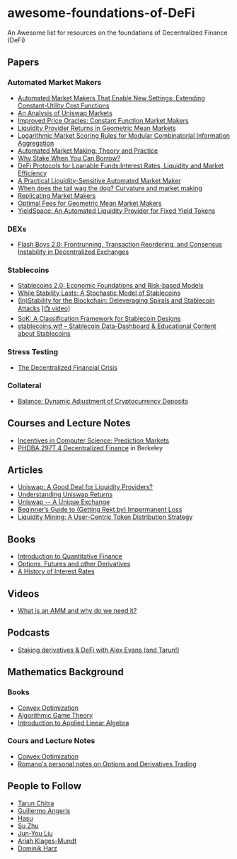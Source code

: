 # awesome-foundations-of-DeFi
An Awesome list for resources on the foundations of Decentralized Finance (DeFi)

## Papers

### Automated Market Makers

- [Automated Market Makers That Enable New Settings: Extending Constant-Utility Cost Functions](https://www.cs.cmu.edu/~sandholm/automatedMarketMakersThatEnableNewSettings.AMMA-11.pdf)
- [An Analysis of Uniswap Markets](https://arxiv.org/pdf/1911.03380.pdf)
- [Improved Price Oracles: Constant Function Market Makers](https://arxiv.org/pdf/2003.10001.pdf)
- [Liquidity Provider Returns in Geometric Mean Markets](https://arxiv.org/pdf/2003.10001.pdf)
- [Logarithmic Market Scoring Rules for Modular Combinatorial Information Aggregation](http://mason.gmu.edu/~rhanson/mktscore.pdf)
- [Automated Market Making: Theory and Practice](http://reports-archive.adm.cs.cmu.edu/anon/2012/CMU-CS-12-123.pdf)
- [Why Stake When You Can Borrow?](https://arxiv.org/abs/2006.11156)
- [DeFi Protocols for Loanable Funds:Interest Rates, Liquidity and Market Efficiency](https://arxiv.org/pdf/2006.13922.pdf)
- [A Practical Liquidity-Sensitive Automated Market Maker](https://www.cs.cmu.edu/~./sandholm/liquidity-sensitive%20automated%20market%20maker.teac.pdf)
- [When does the tail wag the dog? Curvature and market making](https://arxiv.org/abs/2012.08040)
- [Replicating Market Makers](https://arxiv.org/abs/2103.14769)
- [Optimal Fees for Geometric Mean Market Makers](https://arxiv.org/abs/2104.00446)
- [YieldSpace: An Automated Liquidity Provider for Fixed Yield Tokens](https://yield.is/YieldSpace.pdf)

### DEXs

- [Flash Boys 2.0:
Frontrunning, Transaction Reordering, and Consensus Instability in Decentralized Exchanges](https://arxiv.org/pdf/1904.05234.pdf?kid=QWWTH)

### Stablecoins

- [Stablecoins 2.0: Economic Foundations and Risk-based Models](https://arxiv.org/abs/2006.12388)
- [While Stability Lasts: A Stochastic Model of Stablecoins](https://arxiv.org/abs/2004.01304)
- [(In)Stability for the Blockchain: Deleveraging Spirals and Stablecoin Attacks](https://arxiv.org/abs/1906.02152) [[📺 video]](https://www.youtube.com/watch?v=qOi50UtxL7A)
- [SoK: A Classification Framework for Stablecoin Designs](https://fc20.ifca.ai/preproceedings/119.pdf)
- [stablecoins.wtf – Stablecoin Data-Dashboard & Educational Content about Stablecoins](https://stablecoins.wtf)

### Stress Testing

- [The Decentralized Financial Crisis](https://arxiv.org/abs/2002.08099)

### Collateral

- [Balance: Dynamic Adjustment of Cryptocurrency Deposits](https://eprint.iacr.org/2019/675)


## Courses and Lecture Notes
- [Incentives in Computer Science: Prediction Markets](http://timroughgarden.org/f16/l/l18.pdf)
- [PHDBA 297T.4 Decentralized Finance](https://berkeley-defi.github.io/) in Berkeley

## Articles

- [Uniswap: A Good Deal for Liquidity Providers?](https://medium.com/@pintail/uniswap-a-good-deal-for-liquidity-providers-104c0b6816f2)
- [Understanding Uniswap Returns](https://medium.com/@pintail/understanding-uniswap-returns-cc593f3499ef)
- [Uniswap -- A Unique Exchange](https://medium.com/scalar-capital/uniswap-a-unique-exchange-f4ef44f807bf)
- [Beginner’s Guide to (Getting Rekt by) Impermanent Loss](https://blog.bancor.network/beginners-guide-to-getting-rekt-by-impermanent-loss-7c9510cb2f22#:~:text=What%20Is%20Impermanent%20loss%3F,the%20greater%20the%20impermanent%20loss.)
- [Liquidity Mining: A User-Centric Token Distribution Strategy](https://medium.com/bollinger-investment-group/liquidity-mining-a-user-centric-token-distribution-strategy-1d05c5174641)

## Books

- [Introduction to Quantitative Finance](https://www.oupcanada.com/catalog/9780199666584.html)
- [Options, Futures and other Derivatives](https://www.pearson.com/us/higher-education/product/Hull-Options-Futures-and-Other-Derivatives-9th-Edition/9780133456318.html)
- [A History of Interest Rates](https://www.wiley.com/en-ca/A+History+of+Interest+Rates,+4th+Edition-p-9780471732839)

## Videos

- [What is an AMM and why do we need it?](https://www.youtube.com/watch?v=Ui1TBPdnEJU)

## Podcasts

- [Staking derivatives & DeFi with Alex Evans (and Tarun!)](https://www.zeroknowledge.fm/140)

## Mathematics Background

### Books

- [Convex Optimization](https://web.stanford.edu/~boyd/cvxbook/bv_cvxbook.pdf)
- [Algorithmic Game Theory](https://www.cs.cmu.edu/~sandholm/cs15-892F13/algorithmic-game-theory.pdf)
- [Introduction to Applied Linear Algebra](http://vmls-book.stanford.edu/vmls.pdf)


### Cours and Lecture Notes
- [Convex Optimization](https://web.stanford.edu/~boyd/cvxbook/bv_cvxslides.pdf)
- [Romano's personal notes on Options and Derivatives Trading](https://publish.obsidian.md/rnr/Index)

## People to Follow
- [Tarun Chitra](https://twitter.com/tarunchitra)
- [Guillermo Angeris](https://twitter.com/GuilleAngeris)
- [Hasu](https://twitter.com/hasufl)
- [Su Zhu](https://twitter.com/zhusu)
- [Jun-You Liu](https://twitter.com/orbxball)
- [Ariah Klages-Mundt](https://twitter.com/aklamun)
- [Dominik Harz](https://twitter.com/dominik0_)
